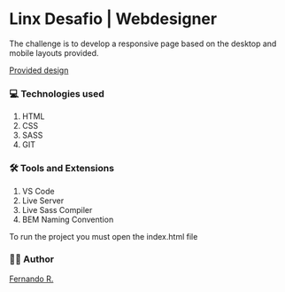 # Linx Desafio | Webdesigner

The challenge is to develop a responsive page based on the desktop and mobile layouts provided.  

[Provided design](https://www.figma.com/file/iR9UNO7MzXntlVqYyJPGsb/Testes-Webdesign-2021-Candidato?node-id=1267%3A0)


### 💻 Technologies used 
1. HTML
2. CSS
3. SASS
4. GIT


### 🛠 Tools and Extensions 
1. VS Code
4. Live Server
5. Live Sass Compiler
6. BEM Naming Convention

To run the project you must open the index.html file

### 👨‍💻 Author
  
[Fernando R.](https://github.com/FernandoRDev)
